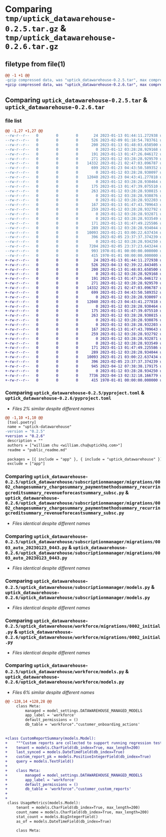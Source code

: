 # Comparing `tmp/uptick_datawarehouse-0.2.5.tar.gz` & `tmp/uptick_datawarehouse-0.2.6.tar.gz`

## filetype from file(1)

```diff
@@ -1 +1 @@
-gzip compressed data, was "uptick_datawarehouse-0.2.5.tar", max compression
+gzip compressed data, was "uptick_datawarehouse-0.2.6.tar", max compression
```

## Comparing `uptick_datawarehouse-0.2.5.tar` & `uptick_datawarehouse-0.2.6.tar`

### file list

```diff
@@ -1,27 +1,27 @@
--rw-r--r--   0        0        0       24 2023-01-13 01:44:11.272938 uptick_datawarehouse-0.2.5/public_readme.md
--rw-r--r--   0        0        0      526 2023-02-09 01:18:54.783761 uptick_datawarehouse-0.2.5/pyproject.toml
--rw-r--r--   0        0        0      200 2023-01-13 01:48:03.658500 uptick_datawarehouse-0.2.5/uptick_datawarehouse/model_settings.py
--rw-r--r--   0        0        0        0 2023-01-12 03:28:28.929168 uptick_datawarehouse-0.2.5/uptick_datawarehouse/subscriptionmanager/__init__.py
--rw-r--r--   0        0        0      191 2023-01-13 01:47:26.046172 uptick_datawarehouse-0.2.5/uptick_datawarehouse/subscriptionmanager/apps.py
--rw-r--r--   0        0        0      271 2023-01-12 03:28:28.929570 uptick_datawarehouse-0.2.5/uptick_datawarehouse/subscriptionmanager/migrations/0001_schema.py
--rw-r--r--   0        0        0    14332 2023-01-21 02:47:03.096787 uptick_datawarehouse-0.2.5/uptick_datawarehouse/subscriptionmanager/migrations/0002_changesummary_chargesummary_paymentmethodsummary_recurringcreditsummary_revenueforecastsummary_subsc.py
--rw-r--r--   0        0        0      699 2023-01-23 04:43:50.589352 uptick_datawarehouse-0.2.5/uptick_datawarehouse/subscriptionmanager/migrations/0003_auto_20230123_0443.py
--rw-r--r--   0        0        0        0 2023-01-12 03:28:28.930097 uptick_datawarehouse-0.2.5/uptick_datawarehouse/subscriptionmanager/migrations/__init__.py
--rw-r--r--   0        0        0    12040 2023-01-23 04:43:41.277818 uptick_datawarehouse-0.2.5/uptick_datawarehouse/subscriptionmanager/models.py
--rw-r--r--   0        0        0        0 2023-01-12 03:28:28.930464 uptick_datawarehouse-0.2.5/uptick_datawarehouse/superblocks/__init__.py
--rw-r--r--   0        0        0      175 2023-01-13 01:47:39.075510 uptick_datawarehouse-0.2.5/uptick_datawarehouse/superblocks/apps.py
--rw-r--r--   0        0        0      263 2023-01-12 03:28:28.930815 uptick_datawarehouse-0.2.5/uptick_datawarehouse/superblocks/migrations/0001_schema.py
--rw-r--r--   0        0        0        0 2023-01-12 03:28:28.930876 uptick_datawarehouse-0.2.5/uptick_datawarehouse/superblocks/migrations/__init__.py
--rw-r--r--   0        0        0        0 2023-01-12 03:28:28.932203 uptick_datawarehouse-0.2.5/uptick_datawarehouse/vitally/__init__.py
--rw-r--r--   0        0        0      167 2023-01-13 01:47:43.709643 uptick_datawarehouse-0.2.5/uptick_datawarehouse/vitally/apps.py
--rw-r--r--   0        0        0      259 2023-01-12 03:28:28.932792 uptick_datawarehouse-0.2.5/uptick_datawarehouse/vitally/migrations/0001_schema.py
--rw-r--r--   0        0        0        0 2023-01-12 03:28:28.932871 uptick_datawarehouse-0.2.5/uptick_datawarehouse/vitally/migrations/__init__.py
--rw-r--r--   0        0        0        0 2023-01-12 03:28:28.933549 uptick_datawarehouse-0.2.5/uptick_datawarehouse/workforce/__init__.py
--rw-r--r--   0        0        0      171 2023-01-13 01:47:49.225586 uptick_datawarehouse-0.2.5/uptick_datawarehouse/workforce/apps.py
--rw-r--r--   0        0        0      289 2023-01-12 03:28:28.934044 uptick_datawarehouse-0.2.5/uptick_datawarehouse/workforce/migrations/0001_schema.py
--rw-r--r--   0        0        0    10093 2023-01-21 03:00:22.637434 uptick_datawarehouse-0.2.5/uptick_datawarehouse/workforce/migrations/0002_initial.py
--rw-r--r--   0        0        0      396 2023-02-05 23:37:37.374239 uptick_datawarehouse-0.2.5/uptick_datawarehouse/workforce/migrations/0003_serverusage_contractor_addons_used.py
--rw-r--r--   0        0        0        0 2023-01-12 03:28:28.934250 uptick_datawarehouse-0.2.5/uptick_datawarehouse/workforce/migrations/__init__.py
--rw-r--r--   0        0        0     7204 2023-02-05 23:37:23.643244 uptick_datawarehouse-0.2.5/uptick_datawarehouse/workforce/models.py
--rw-r--r--   0        0        0      993 1970-01-01 00:00:00.000000 uptick_datawarehouse-0.2.5/setup.py
--rw-r--r--   0        0        0      415 1970-01-01 00:00:00.000000 uptick_datawarehouse-0.2.5/PKG-INFO
+-rw-r--r--   0        0        0       24 2023-01-13 01:44:11.272938 uptick_datawarehouse-0.2.6/public_readme.md
+-rw-r--r--   0        0        0      526 2023-04-13 02:39:22.843405 uptick_datawarehouse-0.2.6/pyproject.toml
+-rw-r--r--   0        0        0      200 2023-01-13 01:48:03.658500 uptick_datawarehouse-0.2.6/uptick_datawarehouse/model_settings.py
+-rw-r--r--   0        0        0        0 2023-01-12 03:28:28.929168 uptick_datawarehouse-0.2.6/uptick_datawarehouse/subscriptionmanager/__init__.py
+-rw-r--r--   0        0        0      191 2023-01-13 01:47:26.046172 uptick_datawarehouse-0.2.6/uptick_datawarehouse/subscriptionmanager/apps.py
+-rw-r--r--   0        0        0      271 2023-01-12 03:28:28.929570 uptick_datawarehouse-0.2.6/uptick_datawarehouse/subscriptionmanager/migrations/0001_schema.py
+-rw-r--r--   0        0        0    14332 2023-01-21 02:47:03.096787 uptick_datawarehouse-0.2.6/uptick_datawarehouse/subscriptionmanager/migrations/0002_changesummary_chargesummary_paymentmethodsummary_recurringcreditsummary_revenueforecastsummary_subsc.py
+-rw-r--r--   0        0        0      699 2023-01-23 04:43:50.589352 uptick_datawarehouse-0.2.6/uptick_datawarehouse/subscriptionmanager/migrations/0003_auto_20230123_0443.py
+-rw-r--r--   0        0        0        0 2023-01-12 03:28:28.930097 uptick_datawarehouse-0.2.6/uptick_datawarehouse/subscriptionmanager/migrations/__init__.py
+-rw-r--r--   0        0        0    12040 2023-01-23 04:43:41.277818 uptick_datawarehouse-0.2.6/uptick_datawarehouse/subscriptionmanager/models.py
+-rw-r--r--   0        0        0        0 2023-01-12 03:28:28.930464 uptick_datawarehouse-0.2.6/uptick_datawarehouse/superblocks/__init__.py
+-rw-r--r--   0        0        0      175 2023-01-13 01:47:39.075510 uptick_datawarehouse-0.2.6/uptick_datawarehouse/superblocks/apps.py
+-rw-r--r--   0        0        0      263 2023-01-12 03:28:28.930815 uptick_datawarehouse-0.2.6/uptick_datawarehouse/superblocks/migrations/0001_schema.py
+-rw-r--r--   0        0        0        0 2023-01-12 03:28:28.930876 uptick_datawarehouse-0.2.6/uptick_datawarehouse/superblocks/migrations/__init__.py
+-rw-r--r--   0        0        0        0 2023-01-12 03:28:28.932203 uptick_datawarehouse-0.2.6/uptick_datawarehouse/vitally/__init__.py
+-rw-r--r--   0        0        0      167 2023-01-13 01:47:43.709643 uptick_datawarehouse-0.2.6/uptick_datawarehouse/vitally/apps.py
+-rw-r--r--   0        0        0      259 2023-01-12 03:28:28.932792 uptick_datawarehouse-0.2.6/uptick_datawarehouse/vitally/migrations/0001_schema.py
+-rw-r--r--   0        0        0        0 2023-01-12 03:28:28.932871 uptick_datawarehouse-0.2.6/uptick_datawarehouse/vitally/migrations/__init__.py
+-rw-r--r--   0        0        0        0 2023-01-12 03:28:28.933549 uptick_datawarehouse-0.2.6/uptick_datawarehouse/workforce/__init__.py
+-rw-r--r--   0        0        0      171 2023-01-13 01:47:49.225586 uptick_datawarehouse-0.2.6/uptick_datawarehouse/workforce/apps.py
+-rw-r--r--   0        0        0      289 2023-01-12 03:28:28.934044 uptick_datawarehouse-0.2.6/uptick_datawarehouse/workforce/migrations/0001_schema.py
+-rw-r--r--   0        0        0    10093 2023-01-21 03:00:22.637434 uptick_datawarehouse-0.2.6/uptick_datawarehouse/workforce/migrations/0002_initial.py
+-rw-r--r--   0        0        0      396 2023-02-05 23:37:37.374239 uptick_datawarehouse-0.2.6/uptick_datawarehouse/workforce/migrations/0003_serverusage_contractor_addons_used.py
+-rw-r--r--   0        0        0      945 2023-04-12 07:38:38.179175 uptick_datawarehouse-0.2.6/uptick_datawarehouse/workforce/migrations/0004_customreportsummary.py
+-rw-r--r--   0        0        0        0 2023-01-12 03:28:28.934250 uptick_datawarehouse-0.2.6/uptick_datawarehouse/workforce/migrations/__init__.py
+-rw-r--r--   0        0        0     7736 2023-04-13 02:32:18.166779 uptick_datawarehouse-0.2.6/uptick_datawarehouse/workforce/models.py
+-rw-r--r--   0        0        0      415 1970-01-01 00:00:00.000000 uptick_datawarehouse-0.2.6/PKG-INFO
```

### Comparing `uptick_datawarehouse-0.2.5/pyproject.toml` & `uptick_datawarehouse-0.2.6/pyproject.toml`

 * *Files 2% similar despite different names*

```diff
@@ -1,10 +1,10 @@
 [tool.poetry]
 name = "uptick-datawarehouse"
-version = "0.2.5"
+version = "0.2.6"
 description = ""
 authors = ["william chu <william.chu@uptickhq.com>"]
 readme = "public_readme.md"
 
 packages = [{ include = "app" }, { include = "uptick_datawarehouse" }]
 exclude = ["app"]
```

### Comparing `uptick_datawarehouse-0.2.5/uptick_datawarehouse/subscriptionmanager/migrations/0002_changesummary_chargesummary_paymentmethodsummary_recurringcreditsummary_revenueforecastsummary_subsc.py` & `uptick_datawarehouse-0.2.6/uptick_datawarehouse/subscriptionmanager/migrations/0002_changesummary_chargesummary_paymentmethodsummary_recurringcreditsummary_revenueforecastsummary_subsc.py`

 * *Files identical despite different names*

### Comparing `uptick_datawarehouse-0.2.5/uptick_datawarehouse/subscriptionmanager/migrations/0003_auto_20230123_0443.py` & `uptick_datawarehouse-0.2.6/uptick_datawarehouse/subscriptionmanager/migrations/0003_auto_20230123_0443.py`

 * *Files identical despite different names*

### Comparing `uptick_datawarehouse-0.2.5/uptick_datawarehouse/subscriptionmanager/models.py` & `uptick_datawarehouse-0.2.6/uptick_datawarehouse/subscriptionmanager/models.py`

 * *Files identical despite different names*

### Comparing `uptick_datawarehouse-0.2.5/uptick_datawarehouse/workforce/migrations/0002_initial.py` & `uptick_datawarehouse-0.2.6/uptick_datawarehouse/workforce/migrations/0002_initial.py`

 * *Files identical despite different names*

### Comparing `uptick_datawarehouse-0.2.5/uptick_datawarehouse/workforce/models.py` & `uptick_datawarehouse-0.2.6/uptick_datawarehouse/workforce/models.py`

 * *Files 6% similar despite different names*

```diff
@@ -128,14 +128,28 @@
     class Meta:
         managed = model_settings.DATAWAREHOUSE_MANAGED_MODELS
         app_label = 'workforce'
         default_permissions = ()
         db_table = 'workforce"."customer_onboarding_actions'
 
 
+class CustomReportSummary(models.Model):
+    """Custom reports are collected to support running regression tests."""
+    tenant = models.CharField(db_index=True, max_length=200)
+    last_synced = models.DateTimeField(db_index=True)
+    custom_report_pk = models.PositiveIntegerField(db_index=True)
+    query = models.TextField()
+
+    class Meta:
+        managed = model_settings.DATAWAREHOUSE_MANAGED_MODELS
+        app_label = 'workforce'
+        default_permissions = ()
+        db_table = 'workforce"."customer_custom_reports'
+
+
 class UsageMetrics(models.Model):
     tenant = models.CharField(db_index=True, max_length=200)
     count_name = models.CharField(db_index=True, max_length=200)
     stat_count = models.BigIntegerField()
     as_of = models.DateTimeField(db_index=True)
 
     class Meta:
```

